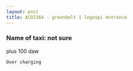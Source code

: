 ```yaml
---
layout: post
title: ACD1364 - greenbelt 1 legaspi entrance
---
```


### Name of taxi: not sure

plus 100 daw

```Over charging```
